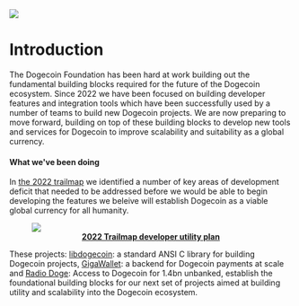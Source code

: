 ---
---

<img class="space-below center-div" src="/doge-placehodlr-bright.webp"/>

# Introduction

The Dogecoin Foundation has been hard at work building out the fundamental 
building blocks required for the future of the Dogecoin ecosystem. Since 2022
we have been focused on building developer features and integration tools
which have been successfully used by a number of teams to build new Dogecoin 
projects. We are now preparing to move forward, building on top of these building
blocks to develop new tools and services for Dogecoin to improve scalability 
and suitability as a global currency.

#### What we've been doing 

In [the 2022 trailmap](/trailmap/prologue/) we identified a number of key areas 
of development deficit that needed to be addressed before we would be able to 
begin developing the features we beleive will establish Dogecoin as a viable 
global currency for all humanity.

<figure class="space-around center-div">
	<a href="/libdogecoin-ecosystem.png" target="_blank">
		<img src="/libdogecoin-ecosystem.png"/>
		<figcaption align="center"><b>2022 Trailmap developer utility plan</b></figcaption>
	</a>
</figure>

These projects: [libdogecoin](https://lib.dogecoin.org): a standard ANSI C library
for building Dogecoin projects, [GigaWallet](https://gigawallet.dogecoin.org): a 
backend for Dogecoin payments at scale and [Radio Doge](https://radio.dogecoin.org):
Access to Dogecoin for 1.4bn unbanked, establish the foundational building blocks 
for our next set of projects aimed at building utility and scalability into the 
Dogecoin ecosystem.



